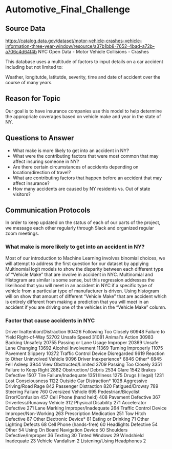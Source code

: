 # Automotive_Final_Challenge

## Source Data

https://catalog.data.gov/dataset/motor-vehicle-crashes-vehicle-information-three-year-window/resource/a37b1bb8-7652-4bad-a72b-a706c4d64f4b
NYC Open Data - Motor Vehicle Collisions - Crashes

This database uses a multitude of factors to input details on a car accident including but not limited to:

Weather, longitutde, latitutde, severity, time and date of accident over the course of many years.

## Reason for Topic
Our goal is to have insurance companies use this model to help determine the appropriate coverages based on vehicle make and year in the state of NY.

## Questions to Answer
- What make is more likely to get into an accident in NY?
- What were the contributing factors that were most common that may affect insuring someone in NY?
- Are there certain circumstances of accidents depending on location/direction of travel?
- What are contributing factors that happen before an accident that may affect insurance?
- How many accidents are caused by NY residents vs. Out of state visitors?

## Communication Protocols
In order to keep updated on the status of each of our parts of the project, we message each other regularly through Slack and organized regular zoom meetings.

### What make is more likely to get into an accident in NY?  
Most of our introduction to Machine Learning involves binomial choices, we will attempt to address the first question for our dataset by applying Multinomial logit models to show the disparity between each different type of “Vehicle Make” that are involve in accident in NYC. Multinomial and Histogram are similar is some sense, but this regression addresses the likelihood that you will meet in an accident in NYC if a specific type of vehicle from a particular type of manufacturer is driven. Using histogram will on show that amount of different “Vehicle Make” that are accident which is entirely different from making a prediction that you will meet in an accident if you are driving one of the vehicles in the “Vehicle Make” column.

### Factor that cause accidents in NYC 
Driver Inattention/Distraction                 90426
Following Too Closely                          60948
Failure to Yield Right-of-Way                  52702
Unsafe Speed                                   31081
Animal's Action                                30983
Backing Unsafely                               20755
Passing or Lane Usage Improper                 20369
Unsafe Lane Changing                           13692
Alcohol Involvement                            11369
Turning Improperly                             11075
Pavement Slippery                              10272
Traffic Control Device Disregarded              9619
Reaction to Other Uninvolved Vehicle            9096
Driver Inexperience*                            6846
Other*                                          6845
Fell Asleep                                     3944
View Obstructed/Limited                         3709
Passing Too Closely                             3351
Failure to Keep Right                           2882
Obstruction/ Debris                             2534
Glare                                           1542
Brakes Defective                                1507
Tire Failure/Inadequate                         1351
Illness                                         1275
Drugs (Illegal)                                 1231
Lost Consciousness                              1122
Outside Car Distraction*                        1028
Aggressive Driving/Road Rage                     842
Passenger Distraction                            820
Fatigued/Drowsy                                  789
Steering Failure                                 760
Oversized Vehicle                                695
Pedestrian/Bicyclist Error/Confusion             457
Cell Phone (hand held)                           408
Pavement Defective                               367
Driverless/Runaway Vehicle                       312
Physical Disability                              271
Accelerator Defective                            271
Lane Marking Improper/Inadequate                 264
Traffic Control Device Improper/Non-Working      263
Prescription Medication                          251
Tow Hitch Defective                               87
Other Electronic Device*                          81
Eating or Drinking                                71
Other Lighting Defects                            68
Cell Phone (hands-free)                           60
Headlights Defective                              54
Other                                             54
Using On Board Navigation Device                  50
Shoulders Defective/Improper                      36
Texting                                           30
Tinted Windows                                    29
Windshield Inadequate                             23
Vehicle Vandalism                                  2
Listening/Using Headphones            		2
